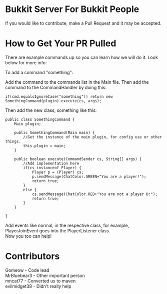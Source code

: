 Bukkit Server For Bukkit People
===========================

If you would like to contribute, make a Pull Request and it may be accepted.

How to Get Your PR Pulled
===========================
There are example commands up so you can learn how we will do it. Look below for more info:

To add a command "something":

Add the command to the commands list in the Main file.
Then add the command to the CommandHandler by doing this:

	if(cmd.equalsIgnoreCase("something")) return new SomethingCommand(plugin).execute(cs, args);

Then add the new class, something like this:

	public class SomethingCommand {
		Main plugin;
	
		public SomethingCommand(Main main) {
			//Get the instance of the main plugin, for config use or other things.
			this.plugin = main;
		}
	
		public boolean execute(CommandSender cs, String[] args) {
			//Add implementation here
			if(cs instanceof Player) {
				Player p = (Player) cs;
				p.sendMessage(ChatColor.GREEN+"You are a player!");
				return true;
			}
			else {
				cs.sendMessage(ChatColor.RED+"You are not a player D:");
				return true;
			}
		}

	}
	
Add events like normal, in the respective class, for example, PlayerJoinEvent goes into the PlayerListener class.  
Now you too can help!


Contributors
===========================
Gomeow - Code lead  
MrBluebear3 - Other important person  
mncat77 - Converted us to maven  
evilmidget38 - Didn't really help
